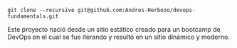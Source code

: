 ```
git clone --recursive git@github.com:Andres-Herbozo/devops-fundamentals.git
```
Este proyecto nació desde un sitio estático creado para un bootcamp de DevOps en el cual se fue iterando y resultó en un sitio dinámico y moderno.

